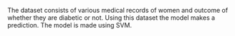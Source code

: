 The dataset consists of various medical records of women and outcome of whether they are diabetic or not. Using this dataset the model makes a prediction. The model is made using SVM.
